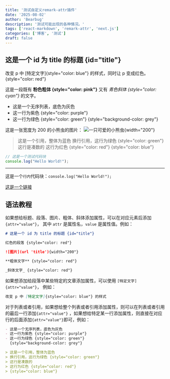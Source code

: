 ```yaml
---
title: '测试自定义remark-attr插件'
date: '2025-08-02'
author: 'Bearbug'
description: '测试可能出现的各种情况。'
tags: ['react-markdown', 'remark-attr', 'next.js']
categories: ['博客', '测试']
draft: false
---
```


## 这是一个 id 为 title 的标题 {id="title"}

改变 p 中 [特定文字]{style="color: blue"} 的样式，同时让 p 变成红色。{style="color: red"}

这是一段既有 **粉色粗体 {style="color: pink"}** 又有 _青色斜体 {style="color: cyan"}_ 的文字。

- 这是一个无序列表，底色为灰色
- 这一行为紫色 {style="color: purple"}
- 这一行为绿色 {style="color: green"}
  {style="background-color: grey"}

这是一张宽度为 200 的小熊虫的图片：
![一只可爱的小熊虫](https://pub.bearbug.dpdns.org/1754060052683-bearbug-confidence.png '自信'){width="200"}

> 这是一个引用，整体为蓝色
> 换行引用，这行为绿色 {style="color: green"}
> 这行是凑数的
> 这行为红色 {style="color: red"}
> {style="color: blue"}

```javaScript
// 这是一个测试代码块
console.log("Hello World!");
```

---

这是一个`行内`代码块：`console.log("Hello World!");`

[这是一个链接](https://vibe.us 'vibe.us')

## 语法教程

如果想给标题、段落、图片、粗体、斜体添加属性，可以在对应元素后添加 `{attr="value"}`，
其中 `attr` 是属性名，`value` 是属性值。例如：

```markdown
# 这是一个 id 为 title 的标题 {id="title"}

红色的段落 {style="color: red"}

![图片](url 'title'){width="200"}

**粗体文字** {style="color: red"}

_斜体文字_ {style="color: red"}
```

如果想添加给段落中某些特定的文章添加属性，可以使用 `[特定文字]{attr="value"}`，
例如：

```markdown
改变 p 中 [特定文字]{style="color: blue"} 的样式
```

对于列表或者引用，如果想给整个列表或者引用添加属性，则可以在列表或者引用的最后一行添加`{attr="value"}`
，如果想给特定某一行添加属性，则直接在对应行的后面添加`{attr="value"}`即可，例如：

```markdown
- 这是一个无序列表，底色为灰色
- 这一行为紫色 {style="color: purple"}
- 这一行为绿色 {style="color: green"}
  {style="background-color: grey"}

> 这是一个引用，整体为蓝色
> 换行引用，这行为绿色 {style="color: green"}
> 这行是凑数的
> 这行为红色 {style="color: red"}
> {style="color: blue"}
```
